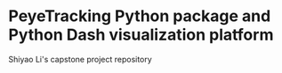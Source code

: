 # PeyeTracking Python package and Python Dash visualization platform
Shiyao Li's capstone project repository
